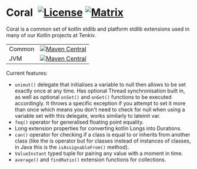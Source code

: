 # Coral &nbsp;[![License](http://img.shields.io/badge/license-MIT-blue.svg)](https://opensource.org/licenses/MIT) [![Matrix](https://img.shields.io/badge/chat-matrix-green.svg)](https://matrix.to/#/!zNBZBfPOrFpuWSwlFw:matrix.org?via=matrix.org)
Coral is a common set of kotlin stdlib and platform stdlib extensions used in many of our Kotlin projects at Tenkiv.

 | | |
 ------- | :-----:
 Common | [![Maven Central](https://maven-badges.herokuapp.com/maven-central/org.tenkiv.coral/coral-common/badge.svg)](https://maven-badges.herokuapp.com/maven-central/org.tenkiv.coral/coral-common)
 JVM | [![Maven Central](https://maven-badges.herokuapp.com/maven-central/org.tenkiv.coral/coral-jvm/badge.svg)](https://maven-badges.herokuapp.com/maven-central/org.tenkiv.coral/coral-jvm)

Current features:
* `unimut()` delegate that initialises a variable to null then allows to be set exactly once at any time.
Has optional Thread synchronisation built in, as well as optional `onSet()` and `onGet()` functions to be executed
accordingly. It throws a specific exception if you attempt to set it more than once which means you don't need to check
for null when using a variable set with this delegate, works similarly to lateinit var.
* `feq()` operator for generalised floating point equality.
* Long extension properties for converting kotlin Longs into Durations.
* `can()` operator for checking if a class is equal to or inherits from another class (like the is operator but for classes instead of instances of classes, in Java this is the `isAssignableFrom()` method).
* `ValueInstant` typed tuple for pairing any value with a moment in time.
* `average()` and `findRatio()` extension functions for collections.
